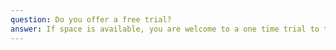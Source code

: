 ```yaml
---
question: Do you offer a free trial?
answer: If space is available, you are welcome to a one time trial to the class of your choice before enrolling. Due to gymnast-to-coach ratios, trial classes are not available for fully enrolled classes.
---
```

